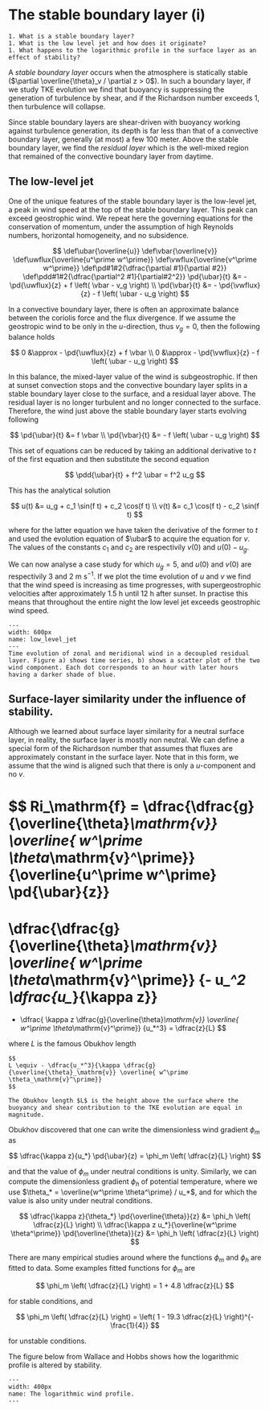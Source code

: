 # The stable boundary layer (i)

```{admonition} Questions to be answered in this chapter
1. What is a stable boundary layer?
1. What is the low level jet and how does it originate?
1. What happens to the logarithmic profile in the surface layer as an effect of stability?
```

A *stable boundary layer* occurs when the atmosphere is statically stable ($\partial \overline{\theta}_v / \partial z > 0$).
In such a boundary layer, if we study TKE evolution we find that buoyancy is suppressing the generation of turbulence by shear, and if the Richardson number exceeds 1, then turbulence will collapse.

Since stable boundary layers are shear-driven with buoyancy working against turbulence generation, its depth is far less than that of a convective boundary layer, generally (at most) a few 100 meter. Above the stable boundary layer, we find the *residual layer* which is the well-mixed region that remained of the convective boundary layer from daytime.

## The low-level jet
One of the unique features of the stable boundary layer is the low-level jet, a peak in wind speed at the top of the stable boundary layer. This peak can exceed geostrophic wind. We repeat here the governing equations for the conservation of momentum, under the assumption of high Reynolds numbers, horizontal homogeneity, and no subsidence.

$$
\def\ubar{\overline{u}}
\def\vbar{\overline{v}}
\def\uwflux{\overline{u^\prime w^\prime}}
\def\vwflux{\overline{v^\prime w^\prime}}
\def\pd#1#2{\dfrac{\partial #1}{\partial #2}}
\def\pdd#1#2{\dfrac{\partial^2 #1}{\partial#2^2}}
\pd{\ubar}{t} &= - \pd{\uwflux}{z} + f \left( \vbar - v_g \right) \\
\pd{\vbar}{t} &= - \pd{\vwflux}{z} - f \left( \ubar - u_g \right)
$$

In a convective boundary layer, there is often an approximate balance between the coriolis force and the flux divergence. If we assume the geostropic wind to be only in the $u$-direction, thus $v_g = 0$, then the following balance holds

$$
0 &\approx - \pd{\uwflux}{z} + f \vbar \\
0 &\approx - \pd{\vwflux}{z} - f \left( \ubar - u_g \right)
$$

In this balance, the mixed-layer value of the wind is subgeostrophic.
If then at sunset convection stops and the convective boundary layer splits in a stable boundary layer close to the surface, and a residual layer above.
The residual layer is no longer turbulent and no longer connected to the surface.
Therefore, the wind just above the stable boundary layer starts evolving following

$$
\pd{\ubar}{t} &=   f \vbar \\
\pd{\vbar}{t} &= - f \left( \ubar - u_g \right)
$$

This set of equations can be reduced by taking an additional derivative to $t$ of the first equation and then substitute the second equation

$$
\pdd{\ubar}{t} + f^2 \ubar = f^2 u_g
$$

This has the analytical solution

$$
u(t) &= u_g + c_1 \sin(f t) + c_2 \cos(f t) \\
v(t) &=       c_1 \cos(f t) - c_2 \sin(f t)
$$

where for the latter equation we have taken the derivative of the former to $t$ and used the evolution equation of $\ubar$ to acquire the equation for $v$.
The values of the constants $c_1$ and $c_2$ are respectivily $v(0)$ and $u(0) - u_g$.

We can now analyse a case study for which $u_g = 5$, and $u(0)$ and $v(0)$ are respectivily 3 and 2 m s$^{-1}$.
If we plot the time evolution of $u$ and $v$ we find that the wind speed is increasing as time progresses, with supergeostrophic velocities after approximately 1.5 h until 12 h after sunset. In practise this means that throughout the entire night the low level jet exceeds geostrophic wind speed.

```{figure} figs/llj.png
---
width: 600px
name: low_level_jet
---
Time evolution of zonal and meridional wind in a decoupled residual layer. Figure a) shows time series, b) shows a scatter plot of the two wind component. Each dot corresponds to an hour with later hours having a darker shade of blue.
```

## Surface-layer similarity under the influence of stability.
Although we learned about surface layer similarity for a neutral surface layer, in reality, the surface layer is mostly non neutral. We can define a special form of the Richardson number that assumes that fluxes are approximately constant in the surface layer. Note that in this form, we assume that the wind is aligned such that there is only a $u$-component and no $v$.

$$
Ri_\mathrm{f} =
\dfrac{\dfrac{g}{\overline{\theta}_\mathrm{v}} \overline{ w^\prime \theta_\mathrm{v}^\prime}}
{\overline{u^\prime w^\prime} \pd{\ubar}{z}}
=
\dfrac{\dfrac{g}{\overline{\theta}_\mathrm{v}} \overline{ w^\prime \theta_\mathrm{v}^\prime}}
{- u_*^2 \dfrac{u_*}{\kappa z}}
=
- \dfrac{ \kappa z \dfrac{g}{\overline{\theta}_\mathrm{v}} \overline{ w^\prime \theta_\mathrm{v}^\prime}}
{u_*^3}
= \dfrac{z}{L}
$$

where $L$ is the famous Obukhov length

```{admonition} Obukhov length
$$
L \equiv - \dfrac{u_*^3}{\kappa \dfrac{g}{\overline{\theta}_\mathrm{v}} \overline{ w^\prime \theta_\mathrm{v}^\prime}}
$$

The Obukhov length $L$ is the height above the surface where the buoyancy and shear contribution to the TKE evolution are equal in magnitude.
```

Obukhov discovered that one can write the dimensionless wind gradient $\phi_m$ as

$$
\dfrac{\kappa z}{u_*} \pd{\ubar}{z} = \phi_m \left( \dfrac{z}{L} \right)
$$

and that the value of $\phi_m$ under neutral conditions is unity. Similarly, we can compute the dimensionless gradient $\phi_h$ of potential temperature, where we use $\theta_* = \overline{w^\prime \theta^\prime} / u_*$, and for which the value is also unity under neutral conditions.

$$
\dfrac{\kappa z}{\theta_*} \pd{\overline{\theta}}{z} &= \phi_h \left( \dfrac{z}{L} \right) \\
\dfrac{\kappa z u_*}{\overline{w^\prime \theta^\prime}} \pd{\overline{\theta}}{z} &= \phi_h \left( \dfrac{z}{L} \right)
$$

There are many empirical studies around where the functions $\phi_m$ and $\phi_h$ are fitted to data.
Some examples fitted functions for $\phi_m$ are 

$$
\phi_m \left( \dfrac{z}{L} \right) = 1 + 4.8 \dfrac{z}{L}
$$

for stable conditions, and

$$
\phi_m \left( \dfrac{z}{L} \right) = \left( 1 - 19.3 \dfrac{z}{L} \right)^{-\frac{1}{4}}
$$

for unstable conditions.

The figure below from Wallace and Hobbs shows how the logarithmic profile is altered by stability.

```{figure} figs/wind_profile.png
---
width: 400px
name: The logarithmic wind profile.
---
```

